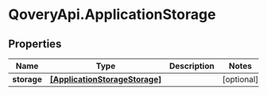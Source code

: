 # QoveryApi.ApplicationStorage

## Properties

Name | Type | Description | Notes
------------ | ------------- | ------------- | -------------
**storage** | [**[ApplicationStorageStorage]**](ApplicationStorageStorage.md) |  | [optional] 


